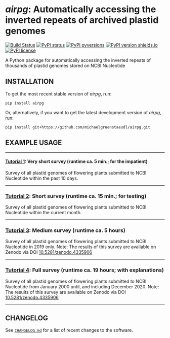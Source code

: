 *airpg*: Automatically accessing the inverted repeats of archived plastid genomes
=================================================================================

[![Build Status](https://travis-ci.com/michaelgruenstaeudl/airpg.svg?branch=master)](https://travis-ci.com/michaelgruenstaeudl/airpg)
[![PyPI status](https://img.shields.io/pypi/status/airpg.svg)](https://pypi.python.org/pypi/airpg/)
[![PyPI pyversions](https://img.shields.io/pypi/pyversions/airpg.svg)](https://pypi.python.org/pypi/airpg/)
[![PyPI version shields.io](https://img.shields.io/pypi/v/airpg.svg)](https://pypi.python.org/pypi/airpg/)
[![PyPI license](https://img.shields.io/pypi/l/airpg.svg)](https://pypi.python.org/pypi/airpg/)

A Python package for automatically accessing the inverted repeats of thousands of plastid genomes stored on NCBI Nucleotide

## INSTALLATION
To get the most recent stable version of *airpg*, run:

    pip install airpg

Or, alternatively, if you want to get the latest development version of *airpg*, run:

    pip install git+https://github.com/michaelgruenstaeudl/airpg.git


## EXAMPLE USAGE

---------------------------------------------------------------------------------------------------------------------------

#### [Tutorial 1](airpg/tutorials/tutorial1.md): Very short survey (runtime ca. 5 min.; for the impatient)
Survey of all plastid genomes of flowering plants submitted to NCBI Nucleotide within the past 10 days.

---------------------------------------------------------------------------------------------------------------------------

### [Tutorial 2](airpg/tutorials/tutorial2.md): Short survey (runtime ca. 15 min.; for testing)
Survey of all plastid genomes of flowering plants submitted to NCBI Nucleotide within the current month.

---------------------------------------------------------------------------------------------------------------------------

### [Tutorial 3](airpg/tutorials/tutorial3.md): Medium survey (runtime ca. 5 hours)
Survey of all plastid genomes of flowering plants submitted to NCBI Nucleotide in 2019 only. Note: The results of this survey are available on Zenodo via DOI [10.5281/zenodo.4335906](https://zenodo.org/record/4335906)

---------------------------------------------------------------------------------------------------------------------------

### [Tutorial 4](airpg/tutorials/tutorial4.md): Full survey (runtime ca. 19 hours; with explanations)
Survey of all plastid genomes of flowering plants submitted to NCBI Nucleotide from January 2000 until, and including December 2020. Note: The results of this survey are available on Zenodo via DOI [10.5281/zenodo.4335906](https://zenodo.org/record/4335906)

---------------------------------------------------------------------------------------------------------------------------

<!--
## PACKAGING INSTRUCTIONS
```
#pip install .  ## For local testing

python3 -m build
python3 -m twine upload --repository testpypi dist/*
python3 -m pip install --index-url https://test.pypi.org/simple/ --no-deps airpg

python3 -m twine upload dist/*
python3 -m pip install airpg
```
-->

## CHANGELOG
See [`CHANGELOG.md`](CHANGELOG.md) for a list of recent changes to the software.
